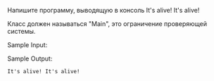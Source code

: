Напишите программу, выводящую в консоль It's alive! It's alive!

Класс должен называться "Main", это ограничение проверяющей системы.

Sample Input:

Sample Output:

`
It's alive! It's alive!
`
